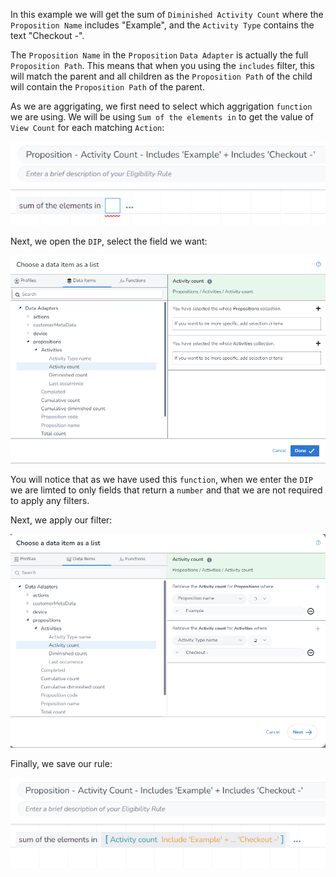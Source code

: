 In this example we will get the sum of `Diminished Activity Count` where the `Proposition Name` includes "Example", and the `Activity Type` contains the text "Checkout -".

The `Proposition Name` in the `Proposition` `Data Adapter` is actually the full `Proposition Path`. This means that when you using the `includes` filter, this will match the parent and all children as the `Proposition Path` of the child will contain the `Proposition Path` of the parent.

As we are aggrigating, we first need to select which aggrigation `function` we are using. We will be using `Sum of the elements in` to get the value of `View Count` for each matching `Action`:

![alt text](image_1.png)

Next, we open the `DIP`, select the field we want:

![alt text](image_2.png)

You will notice that as we have used this `function`, when we enter the `DIP` we are limted to only fields that return a `number` and that we are not required to apply any filters.

Next, we apply our filter:

![alt text](image_3.png)

Finally, we save our rule:

![alt text](image_4.png)